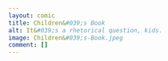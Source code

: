 ```yaml
---
layout: comic
title: Children&#039;s Book
alt: It&#039;s a rhetorical question, kids.
image: Children&#039;s-Book.jpeg
comment: []
---
```

